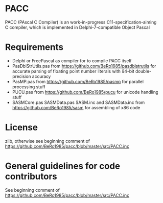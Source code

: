 # PACC

PACC (PAscal C Compiler) is an work-in-progress C11-specification-aiming C compiler, which is implemented in Delphi-7-compatible Object Pascal

# Requirements

- Delphi or FreePascal as compiler for to compile PACC itself
- PasDblStrUtils.pas from https://github.com/BeRo1985/pasdblstrutils for accurate parsing of floating point number literals with 64-bit double-precision accuracy
- PasMP.pas from https://github.com/BeRo1985/pasmp for parallel processing stuff
- PUCU.pas from https://github.com/BeRo1985/pucu for unicode handling stuff
- SASMCore.pas SASMData.pas SASM.inc and SASMData.inc from https://github.com/BeRo1985/sasm for assembling of x86 code

# License

zlib, otherwise see beginning comment of https://github.com/BeRo1985/pacc/blob/master/src/PACC.inc

# General guidelines for code contributors

See beginning comment of https://github.com/BeRo1985/pacc/blob/master/src/PACC.inc
